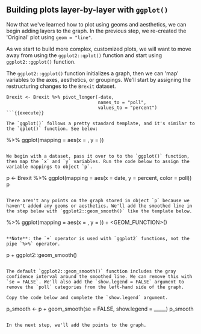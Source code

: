 ## Building plots layer-by-layer with `ggplot()`

Now that we've learned how to plot using geoms and aesthetics, we can begin adding layers to the graph. In the previous step, we re-created the 'Original' plot using `geom = "line"`.

As we start to build more complex, customized plots, we will want to move away from using the `ggplot2::qplot()` function and start using `ggplot2::ggplot()` function.

The `ggplot2::ggplot()` function initializes a graph, then we can 'map' variables to the axes, aesthetics, or groupings. We'll start by assigning the restructuring changes to the `Brexit` dataset. 

```
Brexit <- Brexit %>% pivot_longer(-date, 
                                  names_to = "poll", 
                                  values_to = "percent")
```{{execute}}

The `ggplot()` follows a pretty standard template, and it's similar to the `qplot()` function. See below: 

```
<DATA> %>% 
  ggplot(mapping = aes(x = <MAPPINGS>, y = <MAPPINGS>))
```

We begin with a dataset, pass it over to to the `ggplot()` function, then map the `x` and `y` variables. Run the code below to assign the variable mappings to object `p`.

```
p <- Brexit %>% ggplot(mapping = aes(x = date, y = percent, color = poll))
p
```{{execute}}

There aren't any points on the graph stored in object `p` because we haven't added any geoms or aesthetics. We'll add the smoothed line in the step below with `ggplot2::geom_smooth()` like the template below.

```
<DATA> %>% 
  ggplot(mapping = aes(x = <MAPPINGS>, y = <MAPPINGS>)) + 
    <GEOM_FUNCTION>()
```

**Note**: the `+` operator is used with `ggplot2` functions, not the pipe `%>%` operator. 

```
p + ggplot2::geom_smooth()
```{{copy}}

The default `ggplot2::geom_smooth()` function includes the gray confidence interval around the smoothed line. We can remove this with `se = FALSE`. We'll also add the `show.legend = FALSE` argument to remove the `poll` categories from the left-hand side of the graph.

Copy the code below and complete the `show.legend` argument.

```
p_smooth <- p + geom_smooth(se = FALSE, show.legend = _____)
p_smooth
```{{copy}}

In the next step, we'll add the points to the graph.
